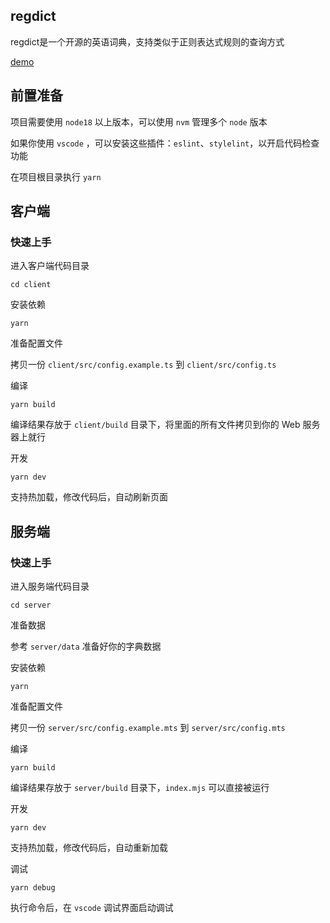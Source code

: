 ## regdict

regdict是一个开源的英语词典，支持类似于正则表达式规则的查询方式

[demo](https://app.nestattacked.com/regdict)

## 前置准备

项目需要使用 `node18` 以上版本，可以使用 `nvm` 管理多个 `node` 版本

如果你使用 `vscode` ，可以安装这些插件：`eslint`、`stylelint`，以开启代码检查功能

在项目根目录执行 `yarn`

## 客户端

### 快速上手

进入客户端代码目录

`cd client`

安装依赖

`yarn`

准备配置文件

拷贝一份 `client/src/config.example.ts` 到 `client/src/config.ts`

编译

`yarn build`

编译结果存放于 `client/build` 目录下，将里面的所有文件拷贝到你的 Web 服务器上就行

开发

`yarn dev`

支持热加载，修改代码后，自动刷新页面

## 服务端

### 快速上手

进入服务端代码目录

`cd server`

准备数据

参考 `server/data` 准备好你的字典数据

安装依赖

`yarn`

准备配置文件

拷贝一份 `server/src/config.example.mts` 到 `server/src/config.mts`

编译

`yarn build`

编译结果存放于 `server/build` 目录下，`index.mjs` 可以直接被运行

开发

`yarn dev`

支持热加载，修改代码后，自动重新加载

调试

`yarn debug`

执行命令后，在 `vscode` 调试界面启动调试
